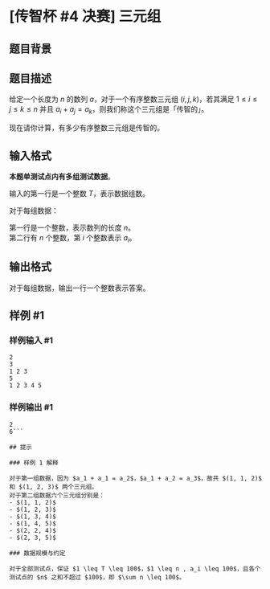 # [传智杯 #4 决赛] 三元组

## 题目背景



## 题目描述

给定一个长度为 $n$ 的数列 $a$，对于一个有序整数三元组 $(i, j, k)$，若其满足 $1 \leq i \leq j \leq k \leq n$ 并且 $a_i +a_j  = a_k$，则我们称这个三元组是「传智的」。

现在请你计算，有多少有序整数三元组是传智的。

## 输入格式

**本题单测试点内有多组测试数据**。

输入的第一行是一个整数 $T$，表示数据组数。

对于每组数据：

第一行是一个整数，表示数列的长度 $n$。  
第二行有 $n$ 个整数，第 $i$ 个整数表示 $a_i$。

## 输出格式

对于每组数据，输出一行一个整数表示答案。

## 样例 #1

### 样例输入 #1
```
2
3
1 2 3
5
1 2 3 4 5
```

### 样例输出 #1

```
2
6```

## 提示

### 样例 1 解释

对于第一组数据，因为 $a_1 + a_1 = a_2$，$a_1 + a_2 = a_3$，故共 $(1, 1, 2)$ 和 $(1, 2, 3)$ 两个三元组。  
对于第二组数据六个三元组分别是：
- $(1, 1, 2)$
- $(1, 2, 3)$
- $(1, 3, 4)$
- $(1, 4, 5)$
- $(2, 2, 4)$
- $(2, 3, 5)$

### 数据规模与约定

对于全部测试点，保证 $1 \leq T \leq 100$，$1 \leq n , a_i \leq 100$，且各个测试点的 $n$ 之和不超过 $100$，即 $\sum n \leq 100$。
